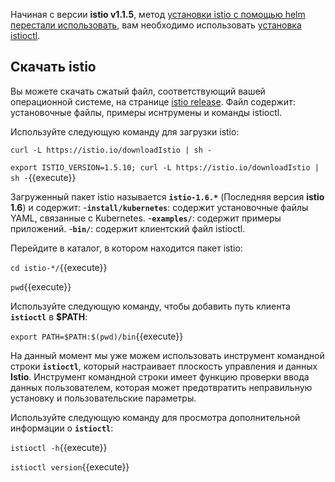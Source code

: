 
Начиная с версии **istio v1.1.5**, метод [установки istio с помощью helm перестали использовать](https://istio.io/zh/docs/setup/install/helm/), вам необходимо использовать [установка istioctl](https://istio.io/zh/docs/setup/install/istioctl/).

## Скачать istio

Вы можете скачать сжатый файл, соответствующий вашей операционной системе, на странице [istio release](https://github.com/istio/istio/releases/tag/1.5.1). 
Файл содержит: установочные файлы, примеры иснтрумены и команды istioctl.

Используйте следующую команду для загрузки istio:

`curl -L https://istio.io/downloadIstio | sh -`

`export ISTIO_VERSION=1.5.10; curl -L https://istio.io/downloadIstio | sh -`{{execute}}

Загруженный пакет istio называется **`istio-1.6.*`** (Последняя версия **istio 1.6**) и содержит:
-**`install/kubernetes`**: содержит установочные файлы YAML, связанные с Kubernetes.
-**`examples/`**: содержит примеры приложений.
-**`bin/`**: содержит клиентский файл istioctl.

Перейдите в каталог, в котором находится пакет istio:

`cd istio-*/`{{execute}}


`pwd`{{execute}}

Используйте следующую команду, чтобы добавить путь клиента **`istioctl`** в **$PATH**:

`export PATH=$PATH:$(pwd)/bin`{{execute}}

На данный момент мы уже можем использовать инструмент командной строки **`istioctl`**, который настраивает плоскость управления и данных **Istio**. 
Инструмент командной строки имеет функцию проверки ввода данных пользователем, которая может предотвратить неправильную установку и пользовательские параметры.

Используйте следующую команду для просмотра дополнительной информации о **`istioctl`**:

`istioctl -h`{{execute}}

`istioctl version`{{execute}}
